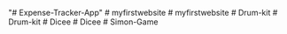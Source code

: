"# Expense-Tracker-App" 
#   m y f i r s t w e b s i t e  
 #   m y f i r s t w e b s i t e  
 #   D r u m - k i t  
 #   D r u m - k i t  
 #   D i c e e  
 #   D i c e e  
 #   S i m o n - G a m e  
 